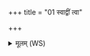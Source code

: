 +++
title = "01 स्वाद्वीं त्वा"

+++
<details><summary>मूलम् (WS)</summary>

स्वाद्वीं त्वा मित्रावरुणा स्वाद्वीं देवी सरस्वती ।  
स्वाद्वीं त्वा अश्विन सुरे कृणुतां पुष्करस्रजा ॥ १ ॥
</details>
